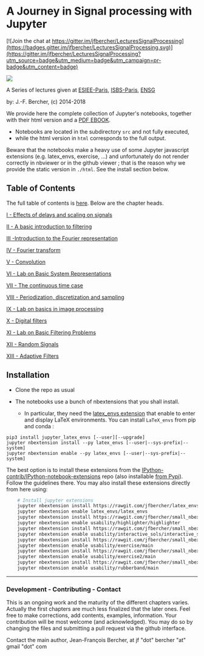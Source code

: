 # A Journey in Signal processing with Jupyter

[![Join the chat at https://gitter.im/jfbercher/LecturesSignalProcessing](https://badges.gitter.im/jfbercher/LecturesSignalProcessing.svg)](https://gitter.im/jfbercher/LecturesSignalProcessing?utm_source=badge&utm_medium=badge&utm_campaign=pr-badge&utm_content=badge)

<a href="https://notebooks.azure.com/jfbercher/libraries/LecturesOnSignalProcessing">    <img src="https://notebooks.azure.com/launch.png" /></a>

A Series of lectures given at [ESIEE-Paris](http://www.esiee.fr), [ISBS-Paris](http://www.isbs.fr/), [ENSG](http://www.ensg.eu/)

by: J.-F. Bercher, (c) 2014-2018

We provide here the complete collection of Jupyter's notebooks, together with their html version and a <span class="info"> [PDF EBOOK](https://rawgit.com/jfbercher/LecturesSignalProcessing/master/tex/Poly.pdf). </span>

- Notebooks are located in the subdirectory `src` and not fully executed, 
- while the html version in `html` corresponds to the full output. 

Beware that the notebooks make a heavy use of some Jupyter javascript extensions (e.g. latex_envs, exercise, ...) and unfortunately do not render correctly in nbviewer or in the github viewer ; that is the reason why we provide the static version in `./html`. See the install section below.


## Table of Contents
 
The full table of contents is [here](https://rawgit.com/jfbercher/LecturesSignalProcessing/master/html/index.html). 
Below are the chapter heads. 

 [I - Effects of delays and scaling on signals](https://rawgit.com/jfbercher/LecturesSignalProcessing/master/html/DelaysAndScales.html)

 [II - A basic introduction to filtering](https://rawgit.com/jfbercher/LecturesSignalProcessing/master/html/Intro_Filtering.html)

[III -Introduction to the Fourier representation](https://rawgit.com/jfbercher/LecturesSignalProcessing/master/html/Intro_Fourier.html)

[IV - Fourier transform](https://rawgit.com/jfbercher/LecturesSignalProcessing/master/html/Fourier_transform.html)

[V - Convolution](https://rawgit.com/jfbercher/LecturesSignalProcessing/master/html/Convolution.html)

[VI - Lab on Basic System Representations](https://rawgit.com/jfbercher/LecturesSignalProcessing/master/html/Exercises_BasicSystemsRepr.html)

[VII - The continuous time case](https://rawgit.com/jfbercher/LecturesSignalProcessing/master/html/Continuous_time_case.html)

[VIII - Periodization, discretization and sampling](https://rawgit.com/jfbercher/LecturesSignalProcessing/master/html/Periodization_discretization.html)

[IX - Lab on basics in image processing](https://rawgit.com/jfbercher/LecturesSignalProcessing/master/html/LabImages_text.html#Lab-on-basic-image-processing)

[X - Digital filters](https://rawgit.com/jfbercher/LecturesSignalProcessing/master/html/DigitalFilters.html)

[XI - Lab on Basic Filtering Problems](https://rawgit.com/jfbercher/LecturesSignalProcessing/master/html/BasicFiltering_text.html)

[XII - Random Signals](https://rawgit.com/jfbercher/LecturesSignalProcessing/master/html/Lecture1_RandomSignals.html)

[XIII - Adaptive Filters](https://rawgit.com/jfbercher/LecturesSignalProcessing/master/html/Optimum_filtering.html#Adaptive-Filters)



## Installation
- Clone the repo as usual
- The notebooks use a bunch of nbextensions that you shall install. 

    - In particular, they need the [latex_envs extension](https://github.com/jfbercher/jupyter_latex_envs) that enable to enter and display LaTeX environments. You can install `LaTeX_envs` from pip and conda :
```
pip3 install jupyter_latex_envs [--user][--upgrade]
jupyter nbextension install --py latex_envs [--user|--sys-prefix|--system]
jupyter nbextension enable --py latex_envs [--user|--sys-prefix|--system]
```
The best option is to install these extensions from the [IPython-contrib/IPython-notebook-extensions](https://github.com/ipython-contrib/IPython-notebook-extensions) repo (also installable [from Pypi](https://pypi.org/project/jupyter_contrib_nbextensions/)). Follow the guidelines there. You may also install these extensions directly from here using:
```bash
	# Install jupyter extensions
	jupyter nbextension install https://rawgit.com/jfbercher/latex_envs/master/latex_envs.zip  --user
	jupyter nbextension enable latex_envs/latex_envs  
	jupyter nbextension install https://rawgit.com/jfbercher/small_nbextensions/master/highlighter.zip  --user
	jupyter nbextension enable usability/highlighter/highlighter 
	jupyter nbextension install https://rawgit.com/jfbercher/small_nbextensions/master/interactive_sols.zip  --user
	jupyter nbextension enable usability/interactive_sols/interactive_sols 
	jupyter nbextension install https://rawgit.com/jfbercher/small_nbextensions/master/exercise.zip  --user
	jupyter nbextension enable usability/exercise/main 
	jupyter nbextension install https://rawgit.com/jfbercher/small_nbextensions/master/exercise2.zip  --user
	jupyter nbextension enable usability/exercise2/main 
	jupyter nbextension install https://rawgit.com/jfbercher/small_nbextensions/master/rubberband.zip  --user
	jupyter nbextension enable usability/rubberband/main 
```


----
### Development - Contributing - Contact

This is an ongoing work and the maturity of the different chapters varies. Actually the first chapters are much less finalized that the later ones. Feel free to make corrections, add contents, examples, information. Your contribution will be most welcome (and acknowledged). You may do so by changing the files and submitting a pull request via the github interface. 

Contact the main author, Jean-François Bercher, at jf "dot" bercher "at" gmail "dot" com
